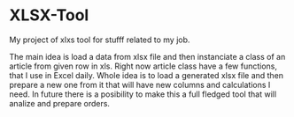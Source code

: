 # XLSX-Tool
My project of xlxs tool for stufff related to my job.

The main idea is load a data from xlsx file and then instanciate a class of an article from given row in xls. 
Right now article class have a few functions, that I use in Excel daily.
Whole idea is to load a generated xlsx file and then prepare a new one from it that will have new columns and calculations I need.
In future there is a posibility to make this a full fledged tool that will analize and prepare orders.
